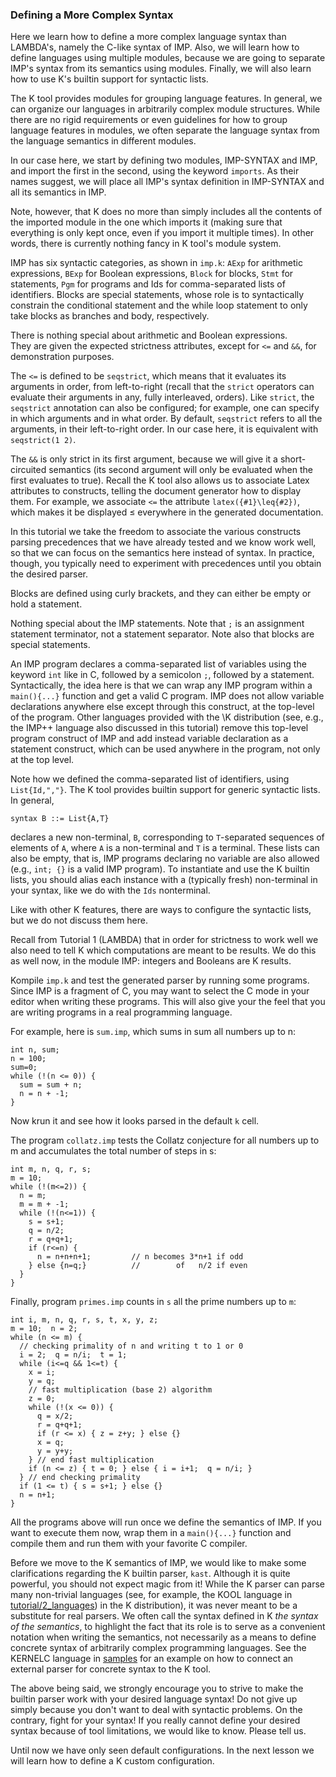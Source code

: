 <!-- Copyright (c) 2010-2014 K Team. All Rights Reserved. -->

### Defining a More Complex Syntax

Here we learn how to define a more complex language syntax than LAMBDA's,
namely the C-like syntax of IMP.  Also, we will learn how to define languages
using multiple modules, because we are going to separate IMP's syntax from
its semantics using modules.  Finally, we will also learn how to use K's
builtin support for syntactic lists.

The K tool provides modules for grouping language features.  In general, we
can organize our languages in arbitrarily complex module structures.
While there are no rigid requirements or even guidelines for how to group
language features in modules, we often separate the language syntax from the
language semantics in different modules.

In our case here, we start by defining two modules, IMP-SYNTAX and IMP, and
import the first in the second, using the keyword `imports`.  As their names
suggest, we will place all IMP's syntax definition in IMP-SYNTAX and all its
semantics in IMP.

Note, however, that K does no more than simply includes all the
contents of the imported module in the one which imports it (making sure
that everything is only kept once, even if you import it multiple times).
In other words, there is currently nothing fancy in K tool's module system.

IMP has six syntactic categories, as shown in `imp.k`: `AExp` for arithmetic
expressions, `BExp` for Boolean expressions, `Block` for blocks, `Stmt` for
statements, `Pgm` for programs and Ids for comma-separated lists of
identifiers.  Blocks are special statements, whose role is to syntactically
constrain the conditional statement and the while loop statement to only
take blocks as branches and body, respectively.

There is nothing special about arithmetic and Boolean expressions.  
They are given the expected strictness attributes, except for `<=` and `&&`,
for demonstration purposes.

The `<=` is defined to be `seqstrict`, which means that it evaluates its
arguments in order, from left-to-right (recall that the `strict` operators
can evaluate their arguments in any, fully interleaved, orders).  Like
`strict`, the `seqstrict` annotation can also be configured; for example, one
can specify in which arguments and in what order.  By default, `seqstrict`
refers to all the arguments, in their left-to-right order.  In our case here,
it is equivalent with `seqstrict(1 2)`.

The `&&` is only strict in its first argument, because we will give it a
short-circuited semantics (its second argument will only be evaluated when
the first evaluates to true).  Recall the K tool also allows us to associate
Latex attributes to constructs, telling the document generator how to display
them.  For example, we associate `<=` the attribute `latex({#1}\leq{#2})`,
which makes it be displayed $\leq$ everywhere in the generated documentation.

In this tutorial we take the freedom to associate the various constructs
parsing precedences that we have already tested and we know work well, so that
we can focus on the semantics here instead of syntax.  In practice, though,
you typically need to experiment with precedences until you obtain the desired
parser.

Blocks are defined using curly brackets, and they can either be empty or
hold a statement.

Nothing special about the IMP statements.  Note that `;` is an assignment
statement terminator, not a statement separator.  Note also that blocks are
special statements.

An IMP program declares a comma-separated list of variables using the keyword
`int` like in C, followed by a semicolon `;`, followed by a statement.
Syntactically, the idea here is that we can wrap any IMP program within a
`main(){...}` function and get a valid C program.  IMP does not allow variable
declarations anywhere else except through this construct, at the top-level of
the program.  Other languages provided with the \K distribution (see, e.g., the
IMP++ language also discussed in this tutorial) remove this top-level program
construct of IMP and add instead variable declaration as a statement construct,
which can be used anywhere in the program, not only at the top level.

Note how we defined the comma-separated list of identifiers, using
`List{Id,","}`.  The K tool provides builtin support for generic syntactic
lists.  In general,

    syntax B ::= List{A,T}

declares a new non-terminal, `B`, corresponding to `T`-separated sequences of
elements of `A`, where `A` is a non-terminal and `T` is a terminal.  These
lists can also be empty, that is, IMP programs declaring no variable are also
allowed (e.g., `int; {}` is a valid IMP program).  To instantiate and use
the K builtin lists, you should alias each instance with a (typically fresh)
non-terminal in your syntax, like we do with the `Ids` nonterminal.

Like with other K features, there are ways to configure the syntactic lists,
but we do not discuss them here.

Recall from Tutorial 1 (LAMBDA) that in order for strictness to work well
we also need to tell K which computations are meant to be results.  We do
this as well now, in the module IMP: integers and Booleans are K results.

Kompile `imp.k` and test the generated parser by running some programs.
Since IMP is a fragment of C, you may want to select the C mode in your
editor when writing these programs.  This will also give your the feel that
you are writing programs in a real programming language.

For example, here is `sum.imp`, which sums in sum all numbers up to n:

    int n, sum;
    n = 100;
    sum=0;
    while (!(n <= 0)) {
      sum = sum + n;
      n = n + -1;
    }

Now krun it and see how it looks parsed in the default `k` cell.

The program `collatz.imp` tests the Collatz conjecture for all numbers up to
m and accumulates the total number of steps in s:

    int m, n, q, r, s;
    m = 10;
    while (!(m<=2)) {
      n = m;
      m = m + -1;
      while (!(n<=1)) {
        s = s+1;
        q = n/2;
        r = q+q+1;
        if (r<=n) {
          n = n+n+n+1;         // n becomes 3*n+1 if odd
        } else {n=q;}          //        of   n/2 if even
      }
    }

Finally, program `primes.imp` counts in `s` all the prime numbers up to `m`:

    int i, m, n, q, r, s, t, x, y, z;
    m = 10;  n = 2;
    while (n <= m) {
      // checking primality of n and writing t to 1 or 0
      i = 2;  q = n/i;  t = 1;
      while (i<=q && 1<=t) {
        x = i;
        y = q;
        // fast multiplication (base 2) algorithm
        z = 0;
        while (!(x <= 0)) {
          q = x/2;
          r = q+q+1;
          if (r <= x) { z = z+y; } else {}
          x = q;
          y = y+y;
        } // end fast multiplication
        if (n <= z) { t = 0; } else { i = i+1;  q = n/i; }
      } // end checking primality
      if (1 <= t) { s = s+1; } else {}
      n = n+1;
    }

All the programs above will run once we define the semantics of IMP.  If you
want to execute them now, wrap them in a `main(){...}` function and compile
them and run them with your favorite C compiler.

Before we move to the K semantics of IMP, we would like to make some
clarifications regarding the K builtin parser, `kast`.  Although it is quite
powerful, you should not expect magic from it!  While the K parser can parse
many non-trivial languages (see, for example, the KOOL language in
[tutorial/2_languages](/tutorial/2_languages)) in the K distribution), it was
never meant to be a substitute for real parsers.  We often call the syntax
defined in K *the syntax of the semantics*, to highlight the fact that its
role is to serve as a convenient notation when writing the semantics, not
necessarily as a means to define concrete syntax of arbitrarily complex
programming languages.  See the KERNELC language in [samples](/samples/)
for an example on how to connect an external parser for concrete syntax to
the K tool.

The above being said, we strongly encourage you to strive to make the
builtin parser work with your desired language syntax!  Do not give up
simply because you don't want to deal with syntactic problems.  On the
contrary, fight for your syntax!  If you really cannot define your desired
syntax because of tool limitations, we would like to know.  Please tell us.

Until now we have only seen default configurations.  In the next lesson we
will learn how to define a K custom configuration.
